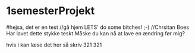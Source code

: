 # 1semesterProjekt
#hejsa, det er en test 
//gå hjem
LETS' do some bitches! ;-)
//Chrsitan Boes
Har lavet dette stykke teskt
Måske du kan nå at lave en ændring før mig?



hvis i kan læse det her så skriv 321
321
